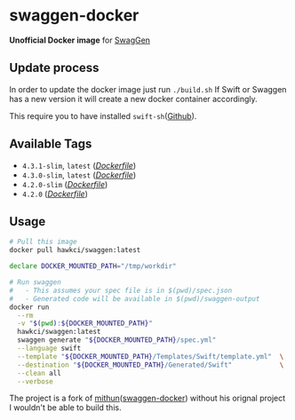 # swaggen-docker

**Unofficial Docker image** for [SwagGen](https://github.com/yonaskolb/SwagGen)

## Update process

In order to update the docker image just run `./build.sh`
If Swift or Swaggen has a new version it will create a new docker container accordingly.

This require you to have installed `swift-sh`([Github](https://github.com/mxcl/swift-sh)).

## Available Tags

* `4.3.1-slim`, `latest` ([_Dockerfile_](https://github.com/mackoj/swaggen-docker/blob/4.3.1-slim/Dockerfile))
* `4.3.0-slim`, `latest` ([_Dockerfile_](https://github.com/mackoj/swaggen-docker/blob/4.3.0-slim/Dockerfile))
* `4.2.0-slim` ([_Dockerfile_](https://github.com/mackoj/swaggen-docker/blob/v4.2.0/Dockerfile))
* `4.2.0` ([_Dockerfile_](https://github.com/mackoj/swaggen-docker/blob/v4.2.0/Dockerfile))

## Usage

```bash
# Pull this image
docker pull hawkci/swaggen:latest

declare DOCKER_MOUNTED_PATH="/tmp/workdir"

# Run swaggen
#   - This assumes your spec file is in $(pwd)/spec.json
#   - Generated code will be available in $(pwd)/swaggen-output
docker run																\
  --rm																	\
  -v "$(pwd):${DOCKER_MOUNTED_PATH}"									\
  hawkci/swaggen:latest													\
  swaggen generate "${DOCKER_MOUNTED_PATH}/spec.yml"					\
  --language swift														\
  --template "${DOCKER_MOUNTED_PATH}/Templates/Swift/template.yml"	\
  --destination "${DOCKER_MOUNTED_PATH}/Generated/Swift"			\
  --clean all															\
  --verbose
```

The project is a fork of [mithun](https://github.com/mithun)([swaggen-docker](https://hub.docker.com/r/mayachit/swaggen)) without his orignal project I wouldn't be able to build this.
